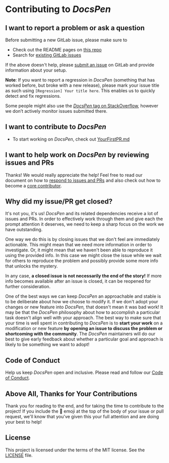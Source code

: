 # Contributing to _DocsPen_

## I want to report a problem or ask a question

Before submitting a new GitLab issue, please make sure to

- Check out the README pages on [this repo](https://gitlab.com/DocsPen/Platform)
- Search for [existing GitLab issues](https://gitlab.com/DocsPen/Platform/issues)

If the above doesn't help, please [submit an issue](https://gitlab.com/DocsPen/Platform/issues) on GitLab and provide information about your setup.

**Note**: If you want to report a regression in _DocsPen_ (something that has worked before, but broke with a new release), please mark your issue title as such using `[Regression] Your title here`. This enables us to quickly detect and fix regressions.

Some people might also use the [_DocsPen_ tag on StackOverflow](https://stackoverflow.com/questions/tagged/docspen), however we don’t actively monitor issues submitted there.

## I want to contribute to _DocsPen_

- To start working on _DocsPen_, check out [YourFirstPR.md][firstpr]

## I want to help work on _DocsPen_ by reviewing issues and PRs

Thanks! We would really appreciate the help! Feel free to read our document on how to [respond to issues and PRs][responding to prs] and also check out how to become a [core contributor][core contributor].

## Why did my issue/PR get closed?

It's not you, it's us! _DocsPen_ and its related dependencies receive a lot of issues and PRs. In order to effectively work through them and give each the prompt attention it deserves, we need to keep a sharp focus on the work we have outstanding.

One way we do this is by closing issues that we don't feel are immediately actionable. This might mean that we need more information in order to investigate. Or, it might mean that we haven't been able to reproduce it using the provided info. In this case we might close the issue while we wait for others to reproduce the problem and possibly provide some more info that unlocks the mystery.

In any case, **a closed issue is not necessarily the end of the story!** If more info becomes available after an issue is closed, it can be reopened for further consideration.

One of the best ways we can keep _DocsPen_ an approachable and stable is to be deliberate about how we choose to modify it. If we don't adopt your changes or new feature into _DocsPen,_ that doesn't mean it was bad work! It may be that the _DocsPen_ philosophy about how to accomplish a particular task doesn't align well with your approach. The best way to make sure that your time is well spent in contributing to _DocsPen_ is to **start your work** on a modification or new feature **by opening an issue to discuss the problem or shortcoming with the community**. The _DocsPen_ maintainers will do our best to give early feedback about whether a particular goal and approach is likely to be something we want to adopt!

## Code of Conduct

Help us keep _DocsPen_ open and inclusive. Please read and follow our [Code of Conduct][code of conduct].

## Above All, Thanks for Your Contributions

Thank you for reading to the end, and for taking the time to contribute to the project! If you include the 🔑 emoji at the top of the body of your issue or pull request, we'll know that you've given this your full attention and are doing your best to help!

## License

This project is licensed under the terms of the MIT license. See the [LICENSE][license] file.

<!-- Links: -->
[code of conduct]: CODE_OF_CONDUCT.md
[core contributor]: docs/CORE_CONTRIBUTOR.md
[license]: LICENSE.md
[vision]: docs/VISION.md
[responding to prs]: docs/RespondingToIssuesAndPullRequests.md
[firstpr]: docs/YourFirstPR.md
